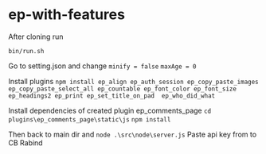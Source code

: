 # ep-with-features
After cloning run

`bin/run.sh`

Go to setting.json and change
`minify = false`
`maxAge = 0`

Install plugins 
`npm install ep_align ep_auth_session ep_copy_paste_images ep_copy_paste_select_all ep_countable ep_font_color ep_font_size ep_headings2 ep_print ep_set_title_on_pad  ep_who_did_what`

Install dependencies of created plugin ep_comments_page
`cd plugins\ep_comments_page\static\js`
`npm install`


Then back to main dir and 
`node .\src\node\server.js`
Paste api key from to CB Rabind 
